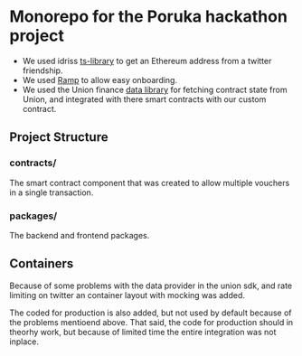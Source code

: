 # Monorepo for the Poruka hackathon project
- We used idriss [ts-library](https://github.com/idriss-crypto/ts-library) to get an Ethereum address from a twitter friendship.
- We used [Ramp](https://ramp.network/) to allow easy onboarding.
- We used the Union finance [data library](https://github.com/unioncredit/union-data) for fetching contract state from Union, and integrated with there smart contracts with our custom contract.

## Project Structure

### contracts/
The smart contract component that was created to allow multiple vouchers in a single transaction.

### packages/
The backend and frontend packages.

## Containers
Because of some problems with the data provider in the union sdk, and rate limiting on twitter an container layout with mocking was added.

The coded for production is also added, but not used by default because of the problems mentioend above. That said, the code for production should in theorhy work, but because of limited time the entire integration was not inplace.

